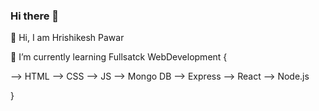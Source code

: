 ### Hi there 👋

<!--
**HRISHIKESHPAWAR/HRISHIKESHPAWAR** is a ✨ _special_ ✨ repository because its `README.md` (this file) appears on your GitHub profile.
-->
👋 Hi, I am Hrishikesh Pawar

🌱 I’m currently learning Fullsatck WebDevelopment
{

 --> HTML
 --> CSS
 --> JS
 --> Mongo DB
 --> Express
 --> React
 --> Node.js
 
}
